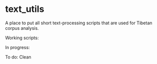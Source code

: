 # text_utils

A place to put all short text-processing scripts that are used for Tibetan corpus analysis.

Working scripts:


In progress:

To do:
Clean
